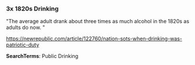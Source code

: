### 3x 1820s Drinking

"The average adult drank about three times as much alcohol in the 1820s as adults do now. "


https://newrepublic.com/article/122760/nation-sots-when-drinking-was-patriotic-duty

**SearchTerms**: Public Drinking
